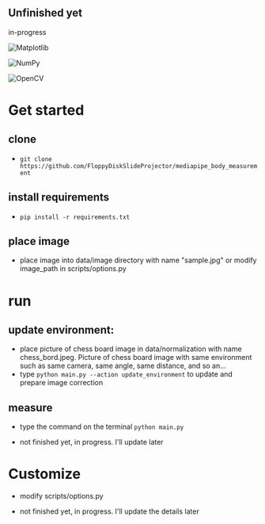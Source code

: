 ## Unfinished yet
 in-progress
 
![Matplotlib](https://img.shields.io/badge/Matplotlib-%23ffffff.svg?style=for-the-badge&logo=Matplotlib&logoColor=black)

![NumPy](https://img.shields.io/badge/numpy-%23013243.svg?style=for-the-badge&logo=numpy&logoColor=white)

![OpenCV](https://img.shields.io/badge/opencv-%23white.svg?style=for-the-badge&logo=opencv&logoColor=white)

# Get started
## clone
- `git clone https://github.com/FloppyDiskSlideProjector/mediapipe_body_measurement`

## install requirements
- `pip install -r requirements.txt`

## place image
- place image into data/image directory with name "sample.jpg" or modify image_path in scripts/options.py

# run
## update environment: 
- place picture of chess board image in data/normalization with name chess_bord.jpeg. Picture of chess board image with same environment such as same camera, same angle, same distance, and so an...
- type `python main.py --action update_environment` to update and prepare image correction
## measure
- type the command on the terminal `python main.py`

- not finished yet, in progress. I'll update later

# Customize
- modify scripts/options.py

- not finished yet, in progress. I'll update the details later
